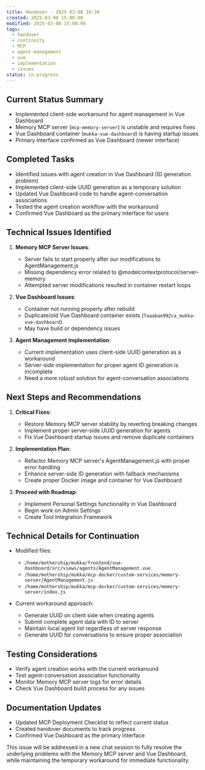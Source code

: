 ```yaml
---
title: Handover - 2025-03-08 10:30
created: 2025-03-08 15:00:00
modified: 2025-03-08 15:00:00
tags:
  - handover
  - continuity
  - MCP
  - agent-management
  - vue
  - implementation
  - issues
status: in-progress
---
```


## Current Status Summary
- Implemented client-side workaround for agent management in Vue Dashboard
- Memory MCP server (`mcp-memory-server`) is unstable and requires fixes
- Vue Dashboard container (`mukka-vue-dashboard`) is having startup issues
- Primary interface confirmed as Vue Dashboard (newer interface)

## Completed Tasks
- Identified issues with agent creation in Vue Dashboard (ID generation problem)
- Implemented client-side UUID generation as a temporary solution
- Updated Vue Dashboard code to handle agent-conversation associations
- Tested the agent creation workflow with the workaround
- Confirmed Vue Dashboard as the primary interface for users

## Technical Issues Identified
1. **Memory MCP Server Issues**:
   - Server fails to start properly after our modifications to AgentManagement.js
   - Missing dependency error related to @modelcontextprotocol/server-memory
   - Attempted server modifications resulted in container restart loops

2. **Vue Dashboard Issues**:
   - Container not running properly after rebuild
   - Duplicate/old Vue Dashboard container exists (`faaabae992ca_mukka-vue-dashboard`)
   - May have build or dependency issues

3. **Agent Management Implementation**:
   - Current implementation uses client-side UUID generation as a workaround
   - Server-side implementation for proper agent ID generation is incomplete
   - Need a more robust solution for agent-conversation associations

## Next Steps and Recommendations
1. **Critical Fixes**:
   - Restore Memory MCP server stability by reverting breaking changes
   - Implement proper server-side UUID generation for agents
   - Fix Vue Dashboard startup issues and remove duplicate containers

2. **Implementation Plan**:
   - Refactor Memory MCP server's AgentManagement.js with proper error handling
   - Enhance server-side ID generation with fallback mechanisms
   - Create proper Docker image and container for Vue Dashboard

3. **Proceed with Roadmap**:
   - Implement Personal Settings functionality in Vue Dashboard
   - Begin work on Admin Settings
   - Create Tool Integration Framework

## Technical Details for Continuation
- Modified files:
  - `/home/mothership/mukka/frontend/vue-dashboard/src/views/agents/AgentManagement.vue`
  - `/home/mothership/mukka/mcp-docker/custom-services/memory-server/AgentManagement.js`
  - `/home/mothership/mukka/mcp-docker/custom-services/memory-server/index.js`

- Current workaround approach:
  - Generate UUID on client side when creating agents
  - Submit complete agent data with ID to server
  - Maintain local agent list regardless of server response
  - Generate UUID for conversations to ensure proper association

## Testing Considerations
- Verify agent creation works with the current workaround
- Test agent-conversation association functionality 
- Monitor Memory MCP server logs for error details
- Check Vue Dashboard build process for any issues

## Documentation Updates
- Updated MCP Deployment Checklist to reflect current status
- Created handover documents to track progress
- Confirmed Vue Dashboard as the primary interface

This issue will be addressed in a new chat session to fully resolve the underlying problems with the Memory MCP server and Vue Dashboard, while maintaining the temporary workaround for immediate functionality.
